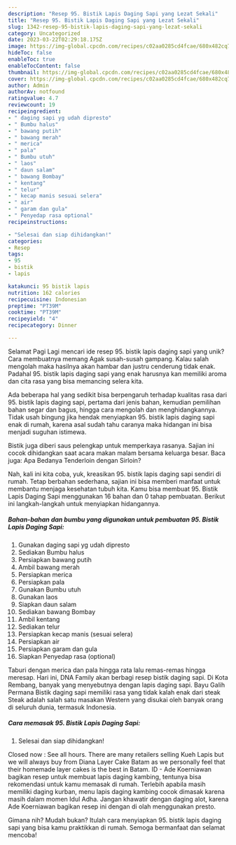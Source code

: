 ```yaml
---
description: "Resep 95. Bistik Lapis Daging Sapi yang Lezat Sekali"
title: "Resep 95. Bistik Lapis Daging Sapi yang Lezat Sekali"
slug: 1342-resep-95-bistik-lapis-daging-sapi-yang-lezat-sekali
category: Uncategorized
date: 2023-03-22T02:29:18.175Z
image: https://img-global.cpcdn.com/recipes/c02aa0285cd4fcae/680x482cq70/95-bistik-lapis-daging-sapi-foto-resep-utama.jpg
hideToc: false
enableToc: true
enableTocContent: false
thumbnail: https://img-global.cpcdn.com/recipes/c02aa0285cd4fcae/680x482cq70/95-bistik-lapis-daging-sapi-foto-resep-utama.jpg
cover: https://img-global.cpcdn.com/recipes/c02aa0285cd4fcae/680x482cq70/95-bistik-lapis-daging-sapi-foto-resep-utama.jpg
author: Admin
authorAv: notfound
ratingvalue: 4.7
reviewcount: 19
recipeingredient:
- " daging sapi yg udah dipresto"
- " Bumbu halus"
- " bawang putih"
- " bawang merah"
- " merica"
- " pala"
- " Bumbu utuh"
- " laos"
- " daun salam"
- " bawang Bombay"
- " kentang"
- " telur"
- " kecap manis sesuai selera"
- " air"
- " garam dan gula"
- " Penyedap rasa optional"
recipeinstructions:

- "Selesai dan siap dihidangkan!"
categories:
- Resep
tags:
- 95
- bistik
- lapis

katakunci: 95 bistik lapis 
nutrition: 162 calories
recipecuisine: Indonesian
preptime: "PT39M"
cooktime: "PT39M"
recipeyield: "4"
recipecategory: Dinner

---
```



Selamat Pagi Lagi mencari ide resep 95. bistik lapis daging sapi yang unik? Cara membuatnya memang Agak susah-susah gampang. Kalau salah mengolah maka hasilnya akan hambar dan justru cenderung tidak enak. Padahal 95. bistik lapis daging sapi yang enak harusnya kan memiliki aroma dan cita rasa yang bisa memancing selera kita.


Ada beberapa hal yang sedikit bisa berpengaruh terhadap kualitas rasa dari 95. bistik lapis daging sapi, pertama dari jenis bahan, kemudian pemilihan bahan segar dan bagus, hingga cara mengolah dan menghidangkannya. Tidak usah bingung jika hendak menyiapkan 95. bistik lapis daging sapi enak di rumah, karena asal sudah tahu caranya maka hidangan ini bisa menjadi suguhan istimewa.

Bistik juga diberi saus pelengkap untuk memperkaya rasanya. Sajian ini cocok dihidangkan saat acara makan malam bersama keluarga besar. Baca juga: Apa Bedanya Tenderloin dengan Sirloin?


Nah, kali ini kita coba, yuk, kreasikan 95. bistik lapis daging sapi sendiri di rumah. Tetap berbahan sederhana, sajian ini bisa memberi manfaat untuk membantu menjaga kesehatan tubuh kita. Kamu bisa membuat 95. Bistik Lapis Daging Sapi menggunakan 16 bahan dan 0 tahap pembuatan. Berikut ini langkah-langkah untuk menyiapkan hidangannya.

<!--inarticleads1-->

##### Bahan-bahan dan bumbu yang digunakan untuk pembuatan 95. Bistik Lapis Daging Sapi:

1. Gunakan  daging sapi yg udah dipresto
1. Sediakan  Bumbu halus
1. Persiapkan  bawang putih
1. Ambil  bawang merah
1. Persiapkan  merica
1. Persiapkan  pala
1. Gunakan  Bumbu utuh
1. Gunakan  laos
1. Siapkan  daun salam
1. Sediakan  bawang Bombay
1. Ambil  kentang
1. Sediakan  telur
1. Persiapkan  kecap manis (sesuai selera)
1. Persiapkan  air
1. Persiapkan  garam dan gula
1. Siapkan  Penyedap rasa (optional)


Taburi dengan merica dan pala hingga rata lalu remas-remas hingga meresap. Hari ini, DNA Family akan berbagi resep bistik daging sapi. Di Kota Rembang, banyak yang menyebutnya dengan lapis daging sapi. Bayu Galih Permana Bistik daging sapi memiliki rasa yang tidak kalah enak dari steak Steak adalah salah satu masakan Western yang disukai oleh banyak orang di seluruh dunia, termasuk Indonesia. 

<!--inarticleads2-->

##### Cara memasak 95. Bistik Lapis Daging Sapi:


1. Selesai dan siap dihidangkan!

Closed now : See all hours. There are many retailers selling Kueh Lapis but we will always buy from Diana Layer Cake Batam as we personally feel that their homemade layer cakes is the best in Batam. ID - Ade Koerniawan bagikan resep untuk membuat lapis daging kambing, tentunya bisa rekomendasi untuk kamu memasak di rumah. Terlebih apabila masih memiliki daging kurban, menu lapis daging kambing cocok dimasak karena masih dalam momen Idul Adha. Jangan khawatir dengan daging alot, karena Ade Koerniawan bagikan resep ini dengan di olah menggunakan presto. 

Gimana nih? Mudah bukan? Itulah cara menyiapkan 95. bistik lapis daging sapi yang bisa kamu praktikkan di rumah. Semoga bermanfaat dan selamat mencoba!
